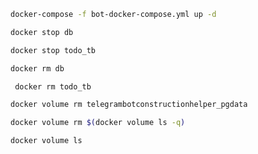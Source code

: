 ```bash
docker-compose -f bot-docker-compose.yml up -d
```

```bash
docker stop db 
```
```bash
docker stop todo_tb
```
```bash
docker rm db 
```

```bash
 docker rm todo_tb
```
```bash
docker volume rm telegrambotconstructionhelper_pgdata
```
```bash
docker volume rm $(docker volume ls -q)
```

```bash
docker volume ls
```